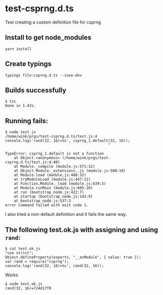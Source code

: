 # test-csprng.d.ts
Test creating a custom definition file for csprng

## Install to get node_modules
```
yarn install
```

## Create typings
```
typings file:csprng.d.ts --save-dev
```

## Builds successfully
```
$ tsc 
Done in 1.43s.
```

## Running fails:
```
$ node test.js 
/home/wink/prgs/test-csprng.d.ts/test.js:4
console.log('rand(32, 16)=%s', csprng_1.default(32, 16));
                                               ^

TypeError: csprng_1.default is not a function
    at Object.<anonymous> (/home/wink/prgs/test-csprng.d.ts/test.js:4:48)
    at Module._compile (module.js:571:32)
    at Object.Module._extensions..js (module.js:580:10)
    at Module.load (module.js:488:32)
    at tryModuleLoad (module.js:447:12)
    at Function.Module._load (module.js:439:3)
    at Module.runMain (module.js:605:10)
    at run (bootstrap_node.js:422:7)
    at startup (bootstrap_node.js:143:9)
    at bootstrap_node.js:537:3
error Command failed with exit code 1.
```

I also tried a non-default definition and it fails the same way.

## The following test.ok.js with assigning and using `rand`:
```
$ cat test.ok.js
"use strict";
Object.defineProperty(exports, "__esModule", { value: true });
var rand = require("csprng");
console.log('rand(32, 16)=%s', rand(32, 16));
```

Works
```
$ node test.ok.js
rand(32, 16)=724d17f0
```
